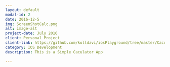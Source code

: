 ```yaml
---
layout: default
modal-id: 2
date: 2016-12-5
img: ScreenShotCalc.png
alt: image-alt
project-date: July 2016
client: Personal Project
client-link: https://github.com/kolldavi/iosPlayground/tree/master/Caculator
category: IOS Development
description: This is a Simple Caculator App

---
```

